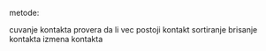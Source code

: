 metode:

cuvanje kontakta
provera da li vec postoji kontakt
sortiranje
brisanje kontakta
izmena kontakta

